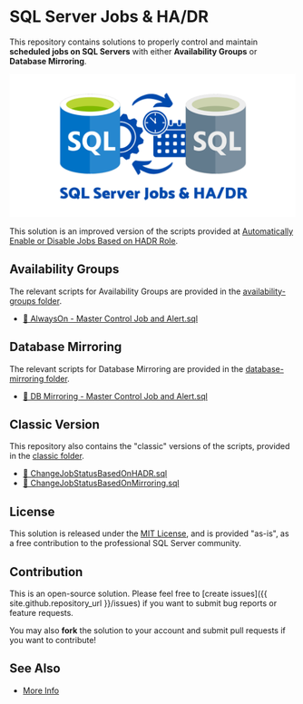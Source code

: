 # SQL Server Jobs & HA/DR

This repository contains solutions to properly control and maintain **scheduled jobs on SQL Servers** with either **Availability Groups** or **Database Mirroring**.

![Cover Image](media/sql-jobs-hadr.png)

This solution is an improved version of the scripts provided at [Automatically Enable or Disable Jobs Based on HADR Role](https://eitanblumin.com/2018/11/06/automatically-enable-or-disable-jobs-based-on-hadr-role/).

## Availability Groups

The relevant scripts for Availability Groups are provided in the [availability-groups folder](availability-groups/).

- [🔽 AlwaysOn - Master Control Job and Alert.sql](availability-groups/AlwaysOn%20-%20Master%20Control%20Job%20and%20Alert.sql)

## Database Mirroring

The relevant scripts for Database Mirroring are provided in the [database-mirroring folder](database-mirroring/).

- [🔽 DB Mirroring - Master Control Job and Alert.sql](database-mirroring/DB%20Mirroring%20-%20Master%20Control%20Job%20and%20Alert.sql)

## Classic Version

This repository also contains the "classic" versions of the scripts, provided in the [classic folder](classic/).

- [🔽 ChangeJobStatusBasedOnHADR.sql](classic/ChangeJobStatusBasedOnHADR.sql)
- [🔽 ChangeJobStatusBasedOnMirroring.sql](classic/ChangeJobStatusBasedOnMirroring.sql)

## License

This solution is released under the [MIT License](LICENSE), and is provided "as-is", as a free contribution to the professional SQL Server community.

## Contribution

This is an open-source solution. Please feel free to [create issues]({{ site.github.repository_url }}/issues) if you want to submit bug reports or feature requests.

You may also **fork** the solution to your account and submit pull requests if you want to contribute!

## See Also

- [More Info](https://eitanblumin.com/2020/05/26/sql-jobs-based-on-hadr-role-next-level/)
